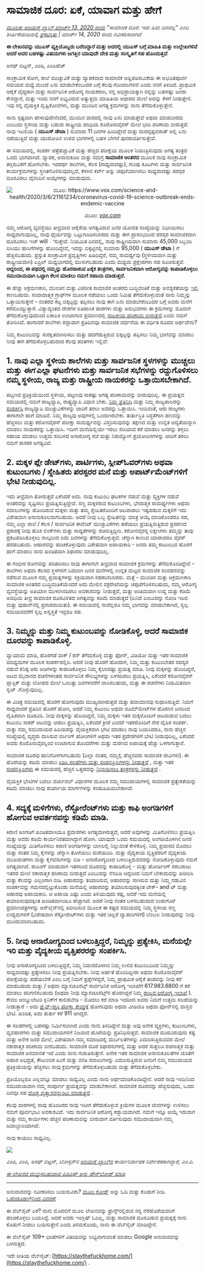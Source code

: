 # ಸಾಮಾಜಿಕ ದೂರ: ಏಕೆ, ಯಾವಾಗ ಮತ್ತು ಹೇಗೆ

_[ಮೂಲತಃ ಅರಿಯಡ್ನೆ ಲ್ಯಾಬ್ಸ್ ಮಾರ್ಚ್ 13, 2020 ರಂದು](https://www.ariadnelabs.org/resources/articles/news/social-distancing-this-is-not-a-snow-day) "ಸಾಮಾಜಿಕ ದೂರ: ಇದು ಹಿಮ ದಿನವಲ್ಲ" ಎಂಬ ಶೀರ್ಷಿಕೆಯಡಿಯಲ್ಲಿ [ಪ್ರಕಟಿಸಿತು](https://www.ariadnelabs.org/resources/articles/news/social-distancing-this-is-not-a-snow-day) | ಮಾರ್ಚ್ 14, 2020 ರಂದು ನವೀಕರಿಸಲಾಗಿದೆ_

**ಈ ಲೇಖನವನ್ನು ಯುಎಸ್ ವ್ಯಕ್ತಿಯೊಬ್ಬರು ಬರೆದಿದ್ದಾರೆ ಮತ್ತು ಅದರಲ್ಲಿ ಯುಎಸ್ ಬಗ್ಗೆ ಮಾಹಿತಿ ಮತ್ತು ಉಲ್ಲೇಖಗಳಿವೆ ಆದರೆ ಅದರ ಬಹಳಷ್ಟು ವಿಷಯಗಳು ಜಗತ್ತಿನ ಯಾವುದೇ ದೇಶ ಮತ್ತು ಸಂಸ್ಕೃತಿಗೆ ಸಹ ಹೊಂದುತ್ತದೆ**

ಅಸಫ್ ಬಿಟ್ಟನ್, ಎಂಡಿ, ಎಂಪಿಹೆಚ್

ಸಾಂಕ್ರಾಮಿಕ ರೋಗ, ಶಾಲೆ ಮುಚ್ಚುವಿಕೆ ಮತ್ತು ವ್ಯಾಪಕವಾದ ಸಾಮಾಜಿಕ ಅಡ್ಡಿಪಡಿಸುವಿಕೆಯ ಈ ಅಭೂತಪೂರ್ವ ಸಮಯದ ಮಧ್ಯೆ ಮುಂದೆ ಏನು ಮಾಡಬೇಕೆಂಬುದರ ಬಗ್ಗೆ ಕೆಲವು ಗೊಂದಲಗಳಿವೆ ಎಂದು ನನಗೆ ತಿಳಿದಿದೆ. ಪ್ರಾಥಮಿಕ ಆರೈಕೆ ವೈದ್ಯರಾಗಿ ಮತ್ತು ಸಾರ್ವಜನಿಕ ಆರೋಗ್ಯ ನಾಯಕರಾಗಿ, ನನ್ನ ಅಭಿಪ್ರಾಯಕ್ಕಾಗಿ ನನ್ನನ್ನು ಬಹಳಷ್ಟು ಜನರು ಕೇಳಿದ್ದಾರೆ, ಮತ್ತು ಇಂದು ನನಗೆ ಲಭ್ಯವಿರುವ ಅತ್ಯುತ್ತಮ ಮಾಹಿತಿಯ ಆಧಾರದ ಮೇಲೆ ಅದನ್ನು ಕೆಳಗೆ ನೀಡುತ್ತೇನೆ. ಇವು ನನ್ನ ವೈಯಕ್ತಿಕ ದೃಷ್ಟಿಕೋನಗಳು, ಮತ್ತು ಮುಂದಿನ ಅಗತ್ಯ ಕ್ರಮಗಳನ್ನು ನಾನು ತೆಗೆದುಕೊಳ್ಳುತ್ತೇನೆ.

ನಾನು ಸ್ಪಷ್ಟವಾಗಿ ಹೇಳುವುದೇನೆಂದರೆ, ಮುಂದಿನ ವಾರದಲ್ಲಿ ನಾವು ಏನು ಮಾಡುತ್ತೇವೆ ಅಥವಾ ಮಾಡಬಾರದು ಎಂಬುದು ಸ್ಥಳೀಯ ಮತ್ತು ಬಹುಶಃ ರಾಷ್ಟ್ರೀಯ ಪರಿಧಿಯ ಕೊರೊನಾವೈರಸ್ ಮೇಲೆ ಭಾರಿ ಪರಿಣಾಮ ಬೀರುತ್ತದೆ. ನಾವು ಇಟಲಿಯ ( **ಯುಎಸ್ ಡೇಟಾ** ) ಸುಮಾರು 11 ದಿನಗಳ ಹಿಂದಿದ್ದೇವೆ ಮತ್ತು ದುರದೃಷ್ಟವಶಾತ್ ಅಲ್ಲಿ ಏನು ನಡೆಯುತ್ತಿದೆ ಮತ್ತು ಯುರೋಪಿನ ಉಳಿದ ಭಾಗಗಳಲ್ಲಿ ಬಹಳ ಬೇಗನೆ ಪುನರಾವರ್ತಿಸುತ್ತೇವೆ.

ಈ ಸಮಯದಲ್ಲಿ, ಸಂಪರ್ಕ ಪತ್ತೆಹಚ್ಚುವಿಕೆ ಮತ್ತು ಹೆಚ್ಚಿದ ಪರೀಕ್ಷೆಯ ಮೂಲಕ ನಿಯಂತ್ರಿಸುವುದು ಅಗತ್ಯ ತಂತ್ರದ ಒಂದು ಭಾಗವಾಗಿದೆ. ವ್ಯಾಪಕ, ಅನಾನುಕೂಲ ಮತ್ತು ಸಮಗ್ರ **ಸಾಮಾಜಿಕ ಅಂತರದ** ಮೂಲಕ ನಾವು ಸಾಂಕ್ರಾಮಿಕ ತಗ್ಗಿಸುವಿಕೆಗೆ ಹೋಗಬೇಕು. ಇದರರ್ಥ ಶಾಲೆಗಳು, ಕೆಲಸ (ಸಾಧ್ಯವಾದಷ್ಟು), ಗುಂಪು ಕೂಟಗಳು ಮತ್ತು ಸಾರ್ವಜನಿಕ ಕಾರ್ಯಕ್ರಮಗಳನ್ನು ಸ್ಥಗಿತಗೊಳಿಸುವುದಲ್ಲದೆ, ಕೆಳಗಿನ ಕರ್ವ್ ಅನ್ನು ಚಪ್ಪಟೆಯಾಗಿಸಲು ಸಾಧ್ಯವಾದಷ್ಟು ಪರಸ್ಪರ ದೂರವಿರಲು ದೈನಂದಿನ ಆಯ್ಕೆಗಳನ್ನು ಮಾಡುವುದು.

<center><img src="/graph.jpeg" alt="ಮೂಲ: https://www.vox.com/science-and-health/2020/3/6/21161234/coronavirus-covid-19-science-outbreak-ends-endemic-vaccine"><p><em>ಮೂಲ: <a href="https://www.vox.com/science-and-health/2020/3/6/21161234/coronavirus-covid-19-science-outbreak-ends-endemic-vaccine">vox.com</a></em></p></center>

ನಮ್ಮ ಆರೋಗ್ಯ ವ್ಯವಸ್ಥೆಯು ತೀವ್ರವಾದ ಆರೈಕೆಯ ಅಗತ್ಯವಿರುವ ಜನರ ಯೋಜಿತ ಸಂಖ್ಯೆಯನ್ನು ನಿಭಾಯಿಸಲು ಸಾಧ್ಯವಾಗುವುದಿಲ್ಲ, ನಾವು ಧೈರ್ಯವನ್ನು ಒಟ್ಟುಗೂಡಿಸಬಾರದು ಮತ್ತು ಈಗ ಪ್ರಾರಂಭದಿಂದ ಪರಸ್ಪರ ಸಾಮಾಜಿಕವಾಗಿ ದೂರವಿರಲು ಇಚ್ will ಿಸುತ್ತೇವೆ. ನಿಯಮಿತ ದಿನದಲ್ಲಿ, ನಾವು ರಾಷ್ಟ್ರೀಯವಾಗಿ ಸುಮಾರು 45,000 ಸಿಬ್ಬಂದಿ ಐಸಿಯು ಹಾಸಿಗೆಗಳನ್ನು ಹೊಂದಿದ್ದೇವೆ, ಇದನ್ನು ಬಿಕ್ಕಟ್ಟಿನಲ್ಲಿ ಸುಮಾರು 95,000 ( **ಯುಎಸ್ ಡೇಟಾ** ) ಗೆ ಹೆಚ್ಚಿಸಬಹುದು. ಪ್ರಸ್ತುತ ಸಾಂಕ್ರಾಮಿಕ ಪ್ರವೃತ್ತಿಗಳು ಹಿಡಿದಿದ್ದರೆ, ನಮ್ಮ ಸಾಮರ್ಥ್ಯವು (ಸ್ಥಳೀಯವಾಗಿ ಮತ್ತು ರಾಷ್ಟ್ರೀಯವಾಗಿ) ಏಪ್ರಿಲ್ ಮಧ್ಯಭಾಗದಲ್ಲಿ ಮುಳುಗಬಹುದು ಎಂದು ಮಧ್ಯಮ ಪ್ರಕ್ಷೇಪಗಳು ಸಹ ಸೂಚಿಸುತ್ತವೆ. **ಆದ್ದರಿಂದ, ಈ ಪಥದಲ್ಲಿ ನಮ್ಮನ್ನು ಹೊರಹಾಕುವ ಏಕೈಕ ತಂತ್ರಗಳು, ಸಾರ್ವಜನಿಕವಾಗಿ ಆರೋಗ್ಯವನ್ನು ಕಾಪಾಡಿಕೊಳ್ಳಲು ಸಮುದಾಯವಾಗಿ ಒಟ್ಟಾಗಿ ಕೆಲಸ ಮಾಡಲು ನಮಗೆ ಸಹಾಯ ಮಾಡುತ್ತದೆ.**

ಈ ಹೆಚ್ಚು ಆಕ್ರಮಣಕಾರಿ, ಮುಂಚಿನ ಮತ್ತು ವಿಪರೀತ ಸಾಮಾಜಿಕ ಅಂತರದ ಬುದ್ಧಿವಂತಿಕೆ ಮತ್ತು ಅವಶ್ಯಕತೆಯನ್ನು [ಇಲ್ಲಿ](https://www.nytimes.com/interactive/2020/03/13/opinion/coronavirus-trump-response.html?action=click&module=Opinion&pgtype=Homepage--) ಕಾಣಬಹುದು. ಸಂವಾದಾತ್ಮಕ ಗ್ರಾಫ್‌ಗಳ ಮೂಲಕ ನಡೆಯಲು ಒಂದು ನಿಮಿಷ ತೆಗೆದುಕೊಳ್ಳುವಂತೆ ನಾನು ನಿಮ್ಮನ್ನು ಒತ್ತಾಯಿಸುತ್ತೇನೆ - ನಂತರದ ಕೆಟ್ಟ ಬಿಕ್ಕಟ್ಟನ್ನು ತಪ್ಪಿಸಲು ನಾವು ಈಗ ಏನು ಮಾಡಬೇಕೆಂಬುದರ ಬಗ್ಗೆ ಅವರು ಮನೆಗೆ ಕರೆದೊಯ್ಯುತ್ತಾರೆ. ವಿಶ್ವಾದ್ಯಂತದ ದೇಶಗಳ ಐತಿಹಾಸಿಕ ಪಾಠಗಳು ಮತ್ತು ಅನುಭವಗಳು ಈ ಕ್ರಮಗಳನ್ನು ಮೊದಲೇ ತೆಗೆದುಕೊಳ್ಳುವುದರಿಂದ ಏಕಾಏಕಿ ಉಂಟಾಗುವ ಪ್ರಮಾಣದಲ್ಲಿ [ನಾಟಕೀಯ ಪರಿಣಾಮ ಬೀರುತ್ತದೆ](https://bmcpublichealth.biomedcentral.com/articles/10.1186/s12889-018-5446-1) ಎಂದು ನಮಗೆ ತೋರಿಸಿದೆ. ಹಾಗಾದರೆ ಶಾಲೆಗಳು ರದ್ದಾದಾಗ ಪ್ರತಿದಿನವೂ ಸಾಮಾಜಿಕ ವರ್ಧನೆಯ ಈ ವರ್ಧಿತ ರೂಪದ ಅರ್ಥವೇನು?

ನಿಮ್ಮ ಕುಟುಂಬವನ್ನು ಸುರಕ್ಷಿತವಾಗಿರಿಸಲು ಮತ್ತು ಹದಗೆಡುತ್ತಿರುವ ಬಿಕ್ಕಟ್ಟನ್ನು ತಪ್ಪಿಸಲು ನಿಮ್ಮ ಭಾಗವನ್ನು ಮಾಡಲು ನೀವು ಈಗ ತೆಗೆದುಕೊಳ್ಳಬಹುದಾದ ಕೆಲವು ಹಂತಗಳು ಇಲ್ಲಿವೆ:

## 1\. ನಾವು ಎಲ್ಲಾ ಸ್ಥಳೀಯ ಶಾಲೆಗಳು ಮತ್ತು ಸಾರ್ವಜನಿಕ ಸ್ಥಳಗಳನ್ನು ಮುಚ್ಚಲು ಮತ್ತು _ಈಗ_ ಎಲ್ಲಾ ಘಟನೆಗಳು ಮತ್ತು ಸಾರ್ವಜನಿಕ ಸಭೆಗಳನ್ನು ರದ್ದುಗೊಳಿಸಲು ನಮ್ಮ ಸ್ಥಳೀಯ, ರಾಜ್ಯ ಮತ್ತು ರಾಷ್ಟ್ರೀಯ ನಾಯಕರನ್ನು ಒತ್ತಾಯಿಸಬೇಕಾಗಿದೆ.

ಪಟ್ಟಣದ ಪ್ರತಿಕ್ರಿಯೆಯಿಂದ ಸ್ಥಳೀಯ, ಪಟ್ಟಣವು ಸಾಕಷ್ಟು ಅಗತ್ಯ ಪರಿಣಾಮವನ್ನು ಬೀರುವುದಿಲ್ಲ. ಈ ಪ್ರಯತ್ನದ ಸಮಯದಲ್ಲಿ ನಮಗೆ ರಾಜ್ಯವ್ಯಾಪಿ, ರಾಷ್ಟ್ರವ್ಯಾಪಿ ವಿಧಾನ ಬೇಕು. [ನಿಮ್ಮ ಪ್ರತಿನಿಧಿ](https://www.house.gov/representatives/find-your-representative) ಮತ್ತು ನಿಮ್ಮ ರಾಜ್ಯಪಾಲರನ್ನು [ಸಂಪರ್ಕಿಸಿ](https://www.house.gov/representatives/find-your-representative) ರಾಜ್ಯವ್ಯಾಪಿ ಮುಚ್ಚುವಿಕೆಗಳನ್ನು ಜಾರಿಗೆ ತರಲು ಅವರನ್ನು ಒತ್ತಾಯಿಸಿ. ಇಂದಿನಂತೆ, ಆರು ರಾಜ್ಯಗಳು ಈಗಾಗಲೇ ಹಾಗೆ ಮಾಡಿವೆ. ನಿಮ್ಮ ರಾಜ್ಯವು ಅವುಗಳಲ್ಲಿ ಒಂದಾಗಿರಬೇಕು. ತುರ್ತುಸ್ಥಿತಿ ಸಿದ್ಧತೆಗಾಗಿ ಹಣವನ್ನು ಹೆಚ್ಚಿಸಲು ಮತ್ತು ಕರೋನವೈರಸ್ ಪರೀಕ್ಷಾ ಸಾಮರ್ಥ್ಯವನ್ನು ವಿಸ್ತರಿಸುವುದನ್ನು ತಕ್ಷಣದ ಮತ್ತು ಉನ್ನತ ಆದ್ಯತೆಯನ್ನಾಗಿ ಮಾಡಲು ನಾಯಕರನ್ನು ಒತ್ತಾಯಿಸಿ. ಇದೀಗ ಮನೆಯಲ್ಲಿಯೇ ಇರಲು ಸರಿಯಾದ ಕರೆ ಮಾಡಲು ಜನರನ್ನು ತಳ್ಳಲು ಸಹಾಯ ಮಾಡಲು ಉತ್ತಮ ಸಂಬಳದ ಅನಾರೋಗ್ಯ ರಜೆ ಮತ್ತು ನಿರುದ್ಯೋಗ ಪ್ರಯೋಜನಗಳನ್ನು ಜಾರಿಗೆ ತರಲು ನಮಗೆ ಶಾಸಕರ ಅಗತ್ಯವಿದೆ.

## 2\. ಮಕ್ಕಳ ಪ್ಲೇ ಡೇಟ್‌ಗಳು, ಪಾರ್ಟಿಗಳು, ಸ್ಲೀಪ್‌ಓವರ್‌ಗಳು ಅಥವಾ ಕುಟುಂಬಗಳು / ಸ್ನೇಹಿತರು ಪರಸ್ಪರರ ಮನೆ ಮತ್ತು ಅಪಾರ್ಟ್‌ಮೆಂಟ್‌ಗಳಿಗೆ ಭೇಟಿ ನೀಡುವುದಿಲ್ಲ.

ಇದು ತೀವ್ರವಾಗಿ ತೋರುತ್ತದೆ ಏಕೆಂದರೆ ಅದು. ನಾವು ಕುಟುಂಬ ಘಟಕಗಳ ನಡುವೆ ಮತ್ತು ವ್ಯಕ್ತಿಗಳ ನಡುವೆ ಅಂತರವನ್ನು ಸೃಷ್ಟಿಸಲು ಪ್ರಯತ್ನಿಸುತ್ತಿದ್ದೇವೆ. ಸಣ್ಣ ಮಕ್ಕಳಿರುವ ಕುಟುಂಬಗಳು, ಭೇದಾತ್ಮಕ ಸಾಮರ್ಥ್ಯಗಳು ಅಥವಾ ಸವಾಲುಗಳನ್ನು ಹೊಂದಿರುವ ಮಕ್ಕಳು ಮತ್ತು ತಮ್ಮ ಸ್ನೇಹಿತರೊಂದಿಗೆ ಆಟವಾಡಲು ಇಷ್ಟಪಡುವ ಮಕ್ಕಳಿಗೆ ಇದು ವಿಶೇಷವಾಗಿ ಅನಾನುಕೂಲವಾಗಬಹುದು. ಆದರೆ ನೀವು ಒಬ್ಬ ಸ್ನೇಹಿತನನ್ನು ಮಾತ್ರ ಆಯ್ಕೆ ಮಾಡಿಕೊಂಡರೂ ಸಹ, ನಮ್ಮ ಎಲ್ಲಾ ಶಾಲೆ / ಕೆಲಸ / ಸಾರ್ವಜನಿಕ ಈವೆಂಟ್ ಮುಚ್ಚುವಿಕೆಗಳು ತಡೆಯಲು ಪ್ರಯತ್ನಿಸುತ್ತಿರುವ ಪ್ರಸರಣದ ಪ್ರಕಾರಕ್ಕೆ ನೀವು ಹೊಸ ಲಿಂಕ್‌ಗಳು ಮತ್ತು ಸಾಧ್ಯತೆಗಳನ್ನು ರಚಿಸುತ್ತಿದ್ದೀರಿ. ಕರೋನವೈರಸ್ನ ಲಕ್ಷಣಗಳು ತಮ್ಮನ್ನು ತಾವು ಪ್ರಕಟಪಡಿಸಿಕೊಳ್ಳಲು ನಾಲ್ಕರಿಂದ ಐದು ದಿನಗಳನ್ನು ತೆಗೆದುಕೊಳ್ಳುತ್ತವೆ. ಚೆನ್ನಾಗಿ ಕಾಣುವ ಯಾರಾದರೂ ವೈರಸ್ ಹರಡಬಹುದು. ಆಹಾರವನ್ನು ಹಂಚಿಕೊಳ್ಳುವುದು ವಿಶೇಷವಾಗಿ ಅಪಾಯಕಾರಿ - ಜನರು ತಮ್ಮ ಕುಟುಂಬದ ಹೊರಗೆ ಹಾಗೆ ಮಾಡಲು ನಾನು ಖಂಡಿತವಾಗಿ ಶಿಫಾರಸು ಮಾಡುವುದಿಲ್ಲ.

ಈ ಗಂಭೀರ ರೋಗವನ್ನು ಪರಿಹರಿಸಲು ನಾವು ಈಗಾಗಲೇ ತೀವ್ರವಾದ ಸಾಮಾಜಿಕ ಕ್ರಮಗಳನ್ನು ತೆಗೆದುಕೊಂಡಿದ್ದೇವೆ - ಶಾಲೆಗಳು ಅಥವಾ ಕೆಲಸದ ಸ್ಥಳಗಳಿಗೆ ಬದಲಾಗಿ ಜನರ ಮನೆಗಳಲ್ಲಿ ಉನ್ನತ ಮಟ್ಟದ ಸಾಮಾಜಿಕ ಸಂವಹನವನ್ನು ನಡೆಸುವ ಮೂಲಕ ನಮ್ಮ ಪ್ರಯತ್ನಗಳನ್ನು ಸಕ್ರಿಯವಾಗಿ ಸಹಕರಿಸಬಾರದು. ಮತ್ತೆ - ಮುಂಚಿನ ಮತ್ತು ಆಕ್ರಮಣಕಾರಿ ಸಾಮಾಜಿಕ ಅಂತರದ ಬುದ್ಧಿವಂತಿಕೆಯೆಂದರೆ ಅದು ಮೇಲಿನ ವಕ್ರರೇಖೆಯನ್ನು ಚಪ್ಪಟೆಗೊಳಿಸಬಹುದು, ನಮ್ಮ ಆರೋಗ್ಯ ವ್ಯವಸ್ಥೆಯನ್ನು ಅತಿಯಾಗಿ ಮುಳುಗಿಸದಿರಲು ಅವಕಾಶವನ್ನು ನೀಡುತ್ತದೆ, ಮತ್ತು ಅಂತಿಮವಾಗಿ ಉದ್ದ ಮತ್ತು ಕಡಿಮೆ ಅವಧಿಯ ತೀವ್ರ ಸಾಮಾಜಿಕ ದೂರವಿಳಿತದ ಅಗತ್ಯವನ್ನು ಕಡಿಮೆ ಮಾಡುತ್ತದೆ (ಏನಿದೆ ಎಂಬುದನ್ನು ನೋಡಿ ಇಟಲಿ ಮತ್ತು ವುಹಾನ್‌ನಲ್ಲಿ ಪ್ರಸಾರವಾಯಿತು). ಈ ಸಮಯದಲ್ಲಿ ನಾವೆಲ್ಲರೂ ನಮ್ಮ ಭಾಗವನ್ನು ಮಾಡಬೇಕಾಗಿದೆ, ಸ್ವಲ್ಪ ಸಮಯದವರೆಗೆ ಸ್ವಲ್ಪ ಅಸ್ವಸ್ಥತೆ ಇದ್ದರೂ ಸಹ.

## 3\. ನಿಮ್ಮನ್ನು ಮತ್ತು ನಿಮ್ಮ ಕುಟುಂಬವನ್ನು ನೋಡಿಕೊಳ್ಳಿ, ಆದರೆ ಸಾಮಾಜಿಕ ದೂರವನ್ನು ಕಾಪಾಡಿಕೊಳ್ಳಿ.

ವ್ಯಾಯಾಮ ಮಾಡಿ, ಹೊರಗಡೆ ವಾಕ್ / ರನ್ ತೆಗೆದುಕೊಳ್ಳಿ ಮತ್ತು ಫೋನ್, ವಿಡಿಯೋ ಮತ್ತು ಇತರ ಸಾಮಾಜಿಕ ಮಾಧ್ಯಮಗಳ ಮೂಲಕ ಸಂಪರ್ಕದಲ್ಲಿರಿ. ಆದರೆ ನೀವು ಹೊರಗೆ ಹೋದಾಗ, ನಿಮ್ಮ ಮತ್ತು ಕುಟುಂಬೇತರ ಸದಸ್ಯರ ನಡುವೆ ಕನಿಷ್ಠ ಆರು ಅಡಿಗಳನ್ನು ಕಾಪಾಡಿಕೊಳ್ಳಲು ನಿಮ್ಮ ಕೈಲಾದಷ್ಟು ಪ್ರಯತ್ನ ಮಾಡಿ. ನೀವು ಮಕ್ಕಳನ್ನು ಹೊಂದಿದ್ದರೆ, ಆಟದ ಮೈದಾನದ ರಚನೆಗಳಂತಹ ಸಾರ್ವಜನಿಕ ಸೌಲಭ್ಯಗಳನ್ನು ಬಳಸದಿರಲು ಪ್ರಯತ್ನಿಸಿ, ಏಕೆಂದರೆ ಕರೋನವೈರಸ್ ಪ್ಲಾಸ್ಟಿಕ್ ಮತ್ತು ಲೋಹದ ಮೇಲೆ ಒಂಬತ್ತು ದಿನಗಳವರೆಗೆ ವಾಸಿಸಬಹುದು, ಮತ್ತು ಈ ರಚನೆಗಳು ನಿಯಮಿತವಾಗಿ ಸ್ವಚ್ .ಗೊಳ್ಳುವುದಿಲ್ಲ.

ಈ ವಿಚಿತ್ರ ಸಮಯದಲ್ಲಿ ಹೊರಗೆ ಹೋಗುವುದು ಮುಖ್ಯವಾಗಿರುತ್ತದೆ ಮತ್ತು ಹವಾಮಾನವು ಸುಧಾರಿಸುತ್ತಿದೆ. ನಿಮಗೆ ಸಾಧ್ಯವಾದರೆ ಪ್ರತಿದಿನ ಹೊರಗೆ ಹೋಗಿ, ಆದರೆ ನಿಮ್ಮ ಕುಟುಂಬ ಅಥವಾ ರೂಮ್‌ಮೇಟ್‌ಗಳ ಹೊರಗಿನ ಜನರಿಂದ ದೈಹಿಕವಾಗಿ ದೂರವಿರಿ. ನೀವು ಮಕ್ಕಳನ್ನು ಹೊಂದಿದ್ದರೆ, ನಿಮ್ಮ ಮಕ್ಕಳು ಇತರ ಮಕ್ಕಳೊಂದಿಗೆ ಆಟವಾಡುವ ಬದಲು ಕುಟುಂಬ ಸಾಕರ್ ಆಟವನ್ನು ಆಡಲು ಪ್ರಯತ್ನಿಸಿ, ಏಕೆಂದರೆ ಕ್ರೀಡೆ ಎಂದರೆ ಇತರರೊಂದಿಗೆ ನೇರ ದೈಹಿಕ ಸಂಪರ್ಕ. ಮತ್ತು ನಮ್ಮ ಸಮುದಾಯದ ಹಿರಿಯರನ್ನು ವೈಯಕ್ತಿಕವಾಗಿ ಭೇಟಿ ಮಾಡಲು ನಾವು ಬಯಸಿದರೂ, ನಾನು ಹೆಚ್ಚಿನ ಸಂಖ್ಯೆಯಲ್ಲಿ ವೃದ್ಧರು ವಾಸಿಸುವ ನರ್ಸಿಂಗ್ ಹೋಂಗಳಿಗೆ ಅಥವಾ ಇತರ ಪ್ರದೇಶಗಳಿಗೆ ಭೇಟಿ ನೀಡುವುದಿಲ್ಲ, ಏಕೆಂದರೆ ಅವರು ಕೊರೊನಾವೈರಸ್ನಿಂದ ಉಂಟಾಗುವ ತೊಂದರೆಗಳು ಮತ್ತು ಮರಣದ ಅಪಾಯಕ್ಕೆ ಹೆಚ್ಚು ಒಳಗಾಗುತ್ತಾರೆ.

ಸಾಮಾಜಿಕ ದೂರವು ಹಾನಿಗೊಳಗಾಗಬಹುದು (ಎಲ್ಲಾ ನಂತರ, ನಮ್ಮಲ್ಲಿ ಹೆಚ್ಚಿನವರು ಸಾಮಾಜಿಕ ಜೀವಿಗಳು). ಈ ಹೊರೆಯನ್ನು ಕಡಿಮೆ ಮಾಡಲು [ಸಿಡಿಸಿ ಸಲಹೆಗಳು ಮತ್ತು ಸಂಪನ್ಮೂಲಗಳನ್ನು ನೀಡುತ್ತದೆ](https://www.cdc.gov/coronavirus/2019-ncov/about/coping.html) , ಮತ್ತು ಇತರ [ಸಂಪನ್ಮೂಲಗಳು](https://www.verywellmind.com/managing-coronavirus-anxiety-4798909) ಈ ಸಮಯದಲ್ಲಿ ಹೆಚ್ಚಿನ ಒತ್ತಡವನ್ನು [ನಿಭಾಯಿಸಲು ತಂತ್ರಗಳನ್ನು ನೀಡುತ್ತವೆ](https://www.verywellmind.com/managing-coronavirus-anxiety-4798909) .

ವೈಯಕ್ತಿಕ ಭೇಟಿಗಳ ಬದಲು ವರ್ಚುವಲ್ ವಿಧಾನಗಳ ಮೂಲಕ ನಮ್ಮ ಸಮುದಾಯಗಳಲ್ಲಿ ಸಾಮಾಜಿಕ ಪ್ರತ್ಯೇಕತೆಯನ್ನು ಕಡಿಮೆ ಮಾಡಲು ನಾವು ಪರ್ಯಾಯ ಮಾರ್ಗಗಳನ್ನು ಕಂಡುಹಿಡಿಯಬೇಕಾಗಿದೆ.

## 4\. ಸದ್ಯಕ್ಕೆ ಮಳಿಗೆಗಳು, ರೆಸ್ಟೋರೆಂಟ್‌ಗಳು ಮತ್ತು ಕಾಫಿ ಅಂಗಡಿಗಳಿಗೆ ಹೋಗುವ ಆವರ್ತನವನ್ನು ಕಡಿಮೆ ಮಾಡಿ.

ಕಿರಾಣಿ ಅಂಗಡಿಗೆ ಖಂಡಿತವಾಗಿಯೂ ಪ್ರವಾಸಗಳು ಅಗತ್ಯವಾಗಿರುತ್ತದೆ, ಆದರೆ ಅವುಗಳನ್ನು ಮಿತಿಗೊಳಿಸಲು ಪ್ರಯತ್ನಿಸಿ ಮತ್ತು ಅವರು ಕಡಿಮೆ ಕಾರ್ಯನಿರತವಾಗಿದ್ದಾಗ ಹೋಗಿ. ಯಾವುದೇ ಒಂದು ಸಮಯದಲ್ಲಿ ಅಂಗಡಿಯೊಳಗಿನ ಜನರ ಸಂಖ್ಯೆಯನ್ನು ಮಿತಿಗೊಳಿಸಲು ಕಿರಾಣಿ ಅಂಗಡಿಗಳನ್ನು ಬಾಗಿಲಲ್ಲಿ ನಿಲ್ಲುವಂತೆ ಕೇಳಿಕೊಳ್ಳಿ. ನಿಮ್ಮ ಪ್ರವಾಸದ ಮೊದಲು ಮತ್ತು ನಂತರ ನಿಮ್ಮ ಕೈಗಳನ್ನು ಚೆನ್ನಾಗಿ ತೊಳೆಯಲು ಮರೆಯದಿರಿ. ಮತ್ತು ವೈದ್ಯಕೀಯ ವೃತ್ತಿಪರರಿಗೆ ವೈದ್ಯಕೀಯ ಮುಖವಾಡಗಳು ಮತ್ತು ಕೈಗವಸುಗಳನ್ನು ಬಿಡಿ - ಅನಾರೋಗ್ಯದಿಂದ ಬಳಲುತ್ತಿರುವವರನ್ನು ನೋಡಿಕೊಳ್ಳುವುದು ನಮಗೆ ಅಗತ್ಯವಾಗಿದೆ. ಶಾಪಿಂಗ್ ಮಾಡುವಾಗ ಇತರರಿಂದ ದೂರವನ್ನು ಕಾಪಾಡಿಕೊಳ್ಳಿ - ಮತ್ತು ಹೋರ್ಡಿಂಗ್ ಸರಬರಾಜು ಇತರರ ಮೇಲೆ ನಕಾರಾತ್ಮಕ ಪರಿಣಾಮ ಬೀರುತ್ತದೆ ಎಂಬುದನ್ನು ನೆನಪಿಡಿ ಆದ್ದರಿಂದ ನಿಮಗೆ ಬೇಕಾದುದನ್ನು ಖರೀದಿಸಿ ಮತ್ತು ಕೆಲವನ್ನು ಎಲ್ಲರಿಗಾಗಿ ಬಿಡಿ. ಆಹಾರವನ್ನು ತಯಾರಿಸುವ, ಆಹಾರವನ್ನು ಸಾಗಿಸುವ ಮತ್ತು ನಿಮ್ಮ ನಡುವಿನ ಸಂಪರ್ಕವನ್ನು ಗಮನದಲ್ಲಿಟ್ಟುಕೊಂಡು ಮನೆಯಲ್ಲಿ ಆಹಾರವನ್ನು ತಯಾರಿಸುವುದಕ್ಕಿಂತ ಟೇಕ್- and ಟ್ ಮತ್ತು ಆಹಾರವು ಅಪಾಯಕಾರಿ. ಆ ಅಪಾಯ ಎಷ್ಟು ಎಂದು ತಿಳಿಯುವುದು ಕಷ್ಟ, ಆದರೆ ಇದು ಮನೆಯಲ್ಲಿ ತಯಾರಿಸುವುದಕ್ಕಿಂತ ಖಂಡಿತವಾಗಿಯೂ ಹೆಚ್ಚಾಗಿದೆ. ಆದರೆ ನೀವು ನಂತರ ಬಳಸಬಹುದಾದ ಉಡುಗೊರೆ ಪ್ರಮಾಣಪತ್ರಗಳನ್ನು ಆನ್‌ಲೈನ್‌ನಲ್ಲಿ ಖರೀದಿಸುವ ಮೂಲಕ ಈ ಕಷ್ಟದ ಸಮಯದಲ್ಲಿ ನಿಮ್ಮ ಸ್ಥಳೀಯ ಸಣ್ಣ ಉದ್ಯಮಗಳಿಗೆ (ವಿಶೇಷವಾಗಿ ರೆಸ್ಟೋರೆಂಟ್‌ಗಳು ಮತ್ತು ಇತರ ಚಿಲ್ಲರೆ ವ್ಯಾಪಾರಿಗಳಿಗೆ) ಬೆಂಬಲ ನೀಡುವುದನ್ನು ನೀವು ಮುಂದುವರಿಸಬಹುದು.

## 5\. ನೀವು ಅನಾರೋಗ್ಯದಿಂದ ಬಳಲುತ್ತಿದ್ದರೆ, ನಿಮ್ಮನ್ನು ಪ್ರತ್ಯೇಕಿಸಿ, ಮನೆಯಲ್ಲೇ ಇರಿ ಮತ್ತು ವೈದ್ಯಕೀಯ ವೃತ್ತಿಪರರನ್ನು ಸಂಪರ್ಕಿಸಿ.

ನೀವು ಅನಾರೋಗ್ಯದಿಂದ ಬಳಲುತ್ತಿದ್ದರೆ, ನಿಮ್ಮ ನಿವಾಸದೊಳಗಿನ ನಿಮ್ಮ ಉಳಿದ ಕುಟುಂಬದಿಂದ ನಿಮ್ಮನ್ನು ಸಾಧ್ಯವಾದಷ್ಟು ಪ್ರತ್ಯೇಕಿಸಲು ನೀವು ಪ್ರಯತ್ನಿಸಬೇಕು. ನೀವು ಅರ್ಹತೆ ಹೊಂದಿದ್ದೀರಾ ಅಥವಾ ಕೊರೊನಾವೈರಸ್ ಪರೀಕ್ಷೆಯನ್ನು ಪಡೆಯಬೇಕೆ ಎಂಬ ಬಗ್ಗೆ ನಿಮಗೆ ಪ್ರಶ್ನೆಗಳಿದ್ದರೆ, ನಿಮ್ಮ ಪ್ರಾಥಮಿಕ ಆರೈಕೆ ತಂಡವನ್ನು ನೀವು ಕರೆ ಮಾಡಬಹುದು ಮತ್ತು / ಅಥವಾ ಮ್ಯಾಸಚೂಸೆಟ್ಸ್ ಸಾರ್ವಜನಿಕ ಆರೋಗ್ಯ ಇಲಾಖೆಗೆ 617.983.6800 ಗೆ ಕರೆ ಮಾಡಲು ಪರಿಗಣಿಸಬಹುದು (ಅಥವಾ ನೀವು ಮ್ಯಾಸಚೂಸೆಟ್ಸ್‌ನ ಹೊರಗಿದ್ದರೆ ನಿಮ್ಮ [ರಾಜ್ಯದ ಆರೋಗ್ಯ ಇಲಾಖೆ](https://www.cdc.gov/coronavirus/2019-ncov/downloads/Phone-Numbers_State-and-Local-Health-Departments.pdf) ). ಕೇವಲ ಆಂಬ್ಯುಲೇಟರಿ ಕ್ಲಿನಿಕ್‌ಗೆ ಕಾಲಿಡಬೇಡಿ - ಮೊದಲು ಕರೆ ಮಾಡಿ ಇದರಿಂದ ಅವರು ನಿಮಗೆ ಉತ್ತಮ ಸಲಹೆಯನ್ನು ನೀಡುತ್ತಾರೆ - ಅದು [ಡ್ರೈವ್-ಥ್ರೂ ಪರೀಕ್ಷಾ ಕೇಂದ್ರಕ್ಕೆ](https://www.theverge.com/2020/3/11/21174880/coronavirus-testing-drive-thru-colorado-connecticut-washington) ಹೋಗುವುದು ಅಥವಾ ವೀಡಿಯೊ ಅಥವಾ ಫೋನ್‌ನಲ್ಲಿ ವಾಸ್ತವ ಭೇಟಿ. ಖಂಡಿತ, ಅದು ತುರ್ತು ಕರೆ 911 ಆಗಿದ್ದರೆ.

ಈ ಸಲಹೆಗಳಲ್ಲಿ ಬಹಳಷ್ಟು ನಿರ್ಮಿಸಲಾಗಿದೆ ಎಂದು ನಾನು ತಿಳಿದಿದ್ದೇನೆ ಮತ್ತು ಅವು ಅನೇಕ ವ್ಯಕ್ತಿಗಳು, ಕುಟುಂಬಗಳು, ವ್ಯವಹಾರಗಳು ಮತ್ತು ಸಮುದಾಯಗಳಿಗೆ ನಿಜವಾದ ಹೊರೆಯನ್ನು ಪ್ರತಿನಿಧಿಸುತ್ತವೆ. ಸಾಮಾಜಿಕ ದೂರವಿರುವುದು ಕಷ್ಟ ಮತ್ತು ಅನೇಕ ಜನರ ಮೇಲೆ, ವಿಶೇಷವಾಗಿ ನಮ್ಮ ಸಮಾಜದಲ್ಲಿ ದುರ್ಬಲತೆಗಳನ್ನು ಎದುರಿಸುತ್ತಿರುವವರ ಮೇಲೆ ನಕಾರಾತ್ಮಕ ಪರಿಣಾಮ ಬೀರಬಹುದು. ಸಾಮಾಜಿಕ ದೂರ ಶಿಫಾರಸುಗಳಲ್ಲಿ ಮತ್ತು ಅದರ ಸುತ್ತಲೂ ರಚನಾತ್ಮಕ ಮತ್ತು ಸಾಮಾಜಿಕ ಅಸಮಾನತೆ ಇದೆ ಎಂದು ನಾನು ಗುರುತಿಸುತ್ತೇನೆ. ಅನೇಕ ಇತರ ಸಾಮಾಜಿಕ ಅನಾನುಕೂಲತೆಗಳ ಜೊತೆಗೆ ಆಹಾರ ಅಭದ್ರತೆ, ಕೌಟುಂಬಿಕ ಹಿಂಸೆ ಮತ್ತು ವಸತಿ ಸವಾಲುಗಳನ್ನು ಎದುರಿಸುತ್ತಿರುವ ಜನರಿಗೆ ನಮ್ಮ ಸಮುದಾಯದ ಪ್ರತಿಕ್ರಿಯೆಯನ್ನು ಹೆಚ್ಚಿಸಲು ನಾವು ಕ್ರಮಗಳನ್ನು ತೆಗೆದುಕೊಳ್ಳಬಹುದು ಮತ್ತು ತೆಗೆದುಕೊಳ್ಳಬೇಕು.

ಪ್ರತಿಯೊಬ್ಬರೂ ಎಲ್ಲವನ್ನೂ ಮಾಡಲು ಸಾಧ್ಯವಿಲ್ಲ ಎಂದು ನಾನು ಅರ್ಥಮಾಡಿಕೊಂಡಿದ್ದೇನೆ. ಆದರೆ ನಾವು ಇಂದಿನಿಂದ ಸಮುದಾಯವಾಗಿ ನಮ್ಮ ಸಂಪೂರ್ಣ ಪ್ರಯತ್ನವನ್ನು ಮಾಡಬೇಕಾಗಿದೆ. ಸಾಮಾಜಿಕ ದೂರವನ್ನು ಹೆಚ್ಚಿಸುವುದು, ಒಂದು ದಿನವೂ ಸಹ [ದೊಡ್ಡ ವ್ಯತ್ಯಾಸವನ್ನುಂಟು ಮಾಡುತ್ತದೆ](https://www.ncbi.nlm.nih.gov/pubmed/19400970/) .

ಕೆಲವು ವಾರಗಳಲ್ಲಿ ನಾವು ಹೊಂದಿರದ ನಾವು ಇದೀಗ ತೆಗೆದುಕೊಳ್ಳುವ ಕ್ರಿಯೆಗಳ ಮೂಲಕ ಜೀವಗಳನ್ನು ಉಳಿಸಲು ನಮಗೆ ಪೂರ್ವಭಾವಿ ಅವಕಾಶವಿದೆ. ಇದು ಸಾರ್ವಜನಿಕ ಆರೋಗ್ಯ ಕಡ್ಡಾಯವಾಗಿದೆ. ನಮಗೆ ಇನ್ನೂ ಆಯ್ಕೆ ಇರುವಾಗ ಮತ್ತು ನಮ್ಮ ಕಾರ್ಯಗಳು ಹೆಚ್ಚಿನ ಪರಿಣಾಮವನ್ನು ಬೀರುವಾಗ ವರ್ತಿಸುವುದು ಸಮುದಾಯವಾಗಿ ನಮ್ಮ ಜವಾಬ್ದಾರಿಯಾಗಿದೆ.

ನಾವು ಕಾಯಲು ಸಾಧ್ಯವಿಲ್ಲ.

![](/signature.png)

_ಎಂಪಿ, ಎಂಪಿ, ಅಸಫ್ ಬಿಟ್ಟನ್, ಬೋಸ್ಟನ್‌ನ [ಅರಿಯಡ್ನೆ ಲ್ಯಾಬ್ಸ್‌ನ](https://www.ariadnelabs.org) ಕಾರ್ಯನಿರ್ವಾಹಕ ನಿರ್ದೇಶಕರಾಗಿದ್ದಾರೆ, ಎಂ.ಎ._

_[ಈ ಲೇಖನದ ಮುದ್ರಿಸಬಹುದಾದ ಪಿಡಿಎಫ್ ಅನ್ನು ಡೌನ್‌ಲೋಡ್ ಮಾಡಿ](https://www.ariadnelabs.org/wp-content/uploads/sites/2/2020/03/Social-Distancing-This-is-Not-a-Snow-Day-Bitton.pdf)_

---

ಅನುವಾದವನ್ನು ನವೀಕರಿಸಲು ಬಯಸುವಿರಾ? [ಮೂಲ ಕೋಡ್](https://github.com/vvo/istayhome.info) ಅನ್ನು ಓದಿ ಮತ್ತು ಕೊಡುಗೆ ನೀಡಿ. [ಒಪೆಂಡೂಡಲ್ಸ್‌ನಿಂದ ವಿವರಣೆ](https://generator.opendoodles.com/)

ಈ ವೆಬ್‌ಸೈಟ್ ಏಕೆ? ನಾನು ಮೊದಲಿಗೆ ಮೂಲ ಲೇಖನವನ್ನು ಫ್ರಾನ್ಸ್‌ನಲ್ಲಿರುವ ನನ್ನ ನೆರೆಹೊರೆಯವರಿಗೆ ಹಂಚಿಕೊಳ್ಳಲು ಬಯಸಿದ್ದೆ. ಆದರೆ ಅವರು ಇಂಗ್ಲಿಷ್ ಓದಿಲ್ಲ, ಮತ್ತು ಸಾಮಾಜಿಕ ದೂರವಿಡುವ ಪ್ರಯತ್ನಕ್ಕೆ ನಾನು ಕೊಡುಗೆ ನೀಡಲು ಬಯಸುತ್ತೇನೆ ಎಂದು ತಿಳಿದುಕೊಂಡು, ನಾನು ಈ ವೆಬ್‌ಸೈಟ್ ಮಾಡಿದ್ದೇನೆ.

ಈ ವೆಬ್‌ಸೈಟ್ 109+ ಭಾಷೆಗಳಿಗೆ ವಿಷಯವನ್ನು ಲಭ್ಯವಾಗುವಂತೆ ಮಾಡಲು Google ಅನುವಾದವನ್ನು ಬಳಸುತ್ತದೆ.

ಇದೇ ರೀತಿಯ ವೆಬ್‌ಸೈಟ್: [https://staythefuckhome.com/](https://staythefuckhome.com/) .